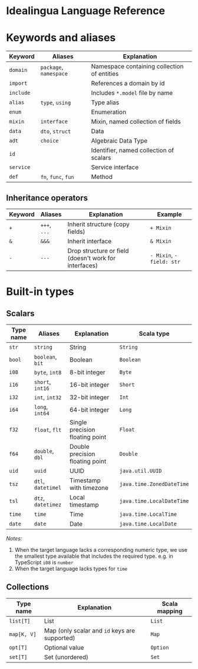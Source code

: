 Idealingua Language Reference
==================

# Keywords and aliases

Keyword     | Aliases                | Explanation                                 |
------------| ---------------------- | ------------------------------------------- |
`domain`    | `package`, `namespace` | Namespace containing collection of entities |
`import`    |                        | References a domain by id                   |
`include`   |                        | Includes `*.model` file by name             |
`alias`     | `type`, `using`        | Type alias                                  |
`enum`      |                        | Enumeration                                 |
`mixin`     | `interface`            | Mixin, named collection of fields           |
`data`      | `dto`, `struct`        | Data                                        |
`adt`       | `choice`               | Algebraic Data Type                         |
`id`        |                        | Identifier, named collection of scalars     |
`service`   |                        | Service interface                           |
`def`       | `fn`, `func`, `fun`    | Method                                      |

## Inheritance operators

Keyword     | Aliases                | Explanation                                           | Example                       |
------------| ---------------------- | ----------------------------------------------------- | ------------------------------|
`+`         | `+++`, `...`           | Inherit structure (copy fields)                       | `+ Mixin`                     |
`&`         | `&&&`                  | Inherit interface                                     | `& Mixin`                     |
`-`         | `---`                  | Drop structure or field (doesn't work for interfaces) | `- Mixin`, `- field: str`     |

# Built-in types

## Scalars

Type name   | Aliases                | Explanation                                 | Scala type                   |
------------| ---------------------- | ------------------------------------------- | -----------------------------|
`str`       | `string`               | String                                      | `String`                     |
`bool`      | `boolean`, `bit`       | Boolean                                     | `Boolean`                    |
`i08`       | `byte`, `int8`         | 8-bit integer                               | `Byte`                       |
`i16`       | `short`, `int16`       | 16-bit integer                              | `Short`                      |
`i32`       | `int`, `int32`         | 32-bit integer                              | `Int`                        |
`i64`       | `long`, `int64`        | 64-bit integer                              | `Long`                       |
`f32`       | `float`, `flt`         | Single precision floating point             | `Float`                      |
`f64`       | `double`, `dbl`        | Double precision floating point             | `Double`                     |
`uid`       | `uuid`                 | UUID                                        | `java.util.UUID`             |
`tsz`       | `dtl`, `datetimel`     | Timestamp with timezone                     | `java.time.ZonedDateTime`    |
`tsl`       | `dtz`, `datetimez`     | Local timestamp                             | `java.time.LocalDateTime`    |
`time`      | `time`                 | Time                                        | `java.time.LocalTime`        |
`date`      | `date`                 | Date                                        | `java.time.LocalDate`        |

*Notes:*

1. When the target language lacks a corresponding numeric type, we use the smallest type available that includes the required type. e.g. in TypeScript `i08` is `number`
2. When the target language lacks types for `time`

## Collections

Type name    | Explanation                                          | Scala mapping  |
------------ | ---------------------------------------------------- | -------------- |
`list[T]`    | List                                                 | `List`         |
`map[K, V]`  | Map (only scalar and `id` keys are supported)        | `Map`          |
`opt[T]`     | Optional value                                       | `Option`       |
`set[T]`     | Set (unordered)                                      | `Set`          |

